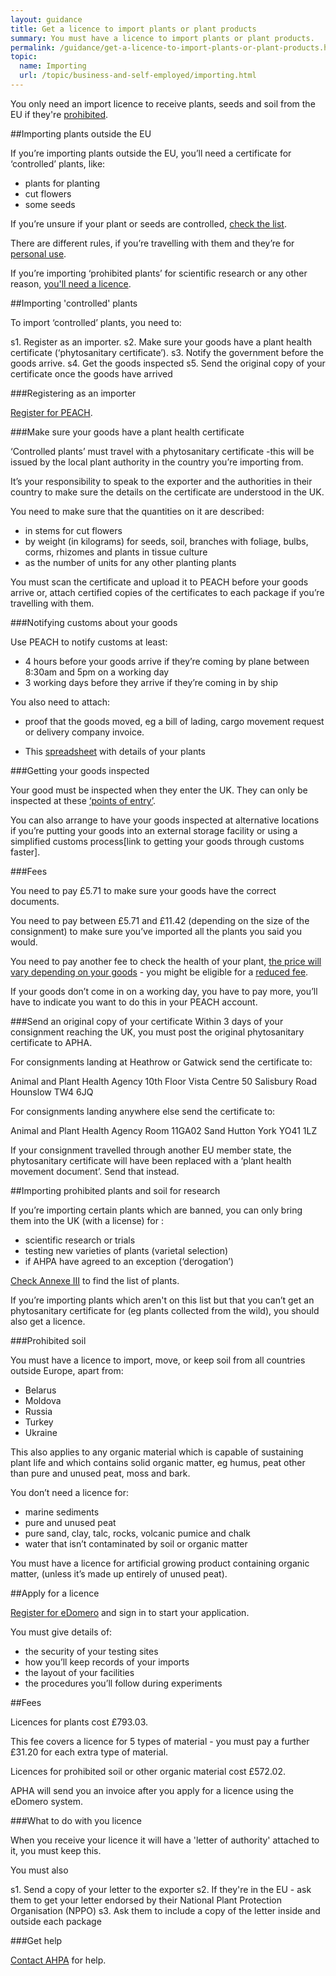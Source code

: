 ```yaml
---
layout: guidance
title: Get a licence to import plants or plant products
summary: You must have a licence to import plants or plant products.
permalink: /guidance/get-a-licence-to-import-plants-or-plant-products.html
topic:
  name: Importing
  url: /topic/business-and-self-employed/importing.html
---
```

You only need an import licence to receive plants, seeds and soil from the EU if they're [prohibited](#importing-prohibited-plants-and-soil-for-research).

##Importing plants outside the EU

If you’re importing plants outside the EU, you’ll need a certificate for ‘controlled’ plants, like:

* plants for planting
* cut flowers
* some seeds 

If you’re unsure if your plant or seeds are controlled, [check the list](https://www.gov.uk/government/uploads/system/uploads/attachment_data/file/429934/plant-imports-categories.pdf). 

There are different rules, if you’re travelling with them and they’re for [personal use](https://www.gov.uk/bringing-food-animals-plants-into-uk/pets-and-other-animals).

If you’re importing ‘prohibited plants’ for scientific research or any other reason, [you'll need a licence](#importing-prohibited-plants-and-soil-for-research).

##Importing 'controlled' plants

To import ‘controlled’ plants, you need to:

s1. Register as an importer.
s2. Make sure your goods have a plant health certificate (‘phytosanitary certificate’). 
s3. Notify the government before the goods arrive.
s4. Get the goods inspected
s5. Send the original copy of your certificate once the goods have arrived


###Registering as an importer  

[Register for PEACH](http://ehmipeach.defra.gov.uk/Default.aspx?Module=Register).

###Make sure your goods have a plant health certificate

‘Controlled plants’ must travel with a phytosanitary certificate -this will be issued by the local plant authority in the country you’re importing from.

It’s your responsibility to speak to the exporter and the authorities in their country to make sure the details on the certificate are understood in the UK.

You need to make sure that the quantities on it are described:

* in stems for cut flowers
* by weight (in kilograms) for seeds, soil, branches with foliage, bulbs, corms, rhizomes and plants in tissue culture
* as the number of units for any other planting plants

You must scan the certificate and upload it to PEACH before your goods arrive or, attach certified copies of the certificates to each package if you’re travelling with them.

###Notifying customs about your goods

Use PEACH to notify customs at least:

* 4 hours before your goods arrive if they’re coming by plane between 8:30am and 5pm on a working day
* 3 working days before they arrive if they’re coming in by ship

You also need to attach:

* proof that the goods moved, eg a bill of lading, cargo movement request or delivery company invoice.

* This [spreadsheet](https://www.gov.uk/government/publications/importing-plant-material-record-of-details) with details of your plants

###Getting your goods inspected

Your good must be inspected when they enter the UK. They can only be inspected at these [‘points of entry’](https://www.gov.uk/government/uploads/system/uploads/attachment_data/file/479079/plant-imports-points-of-entry.pdf).

You can also arrange to have your goods inspected at alternative locations if you’re putting your goods into an external storage facility or using a simplified customs process[link to getting your goods through customs faster].

###Fees

You need to pay £5.71 to make sure your goods have the correct documents.

You need to pay between £5.71 and £11.42 (depending on the size of the consignment) to make sure you’ve imported all the plants you said you would. 

You need to pay another fee to check the health of your plant, [the price will vary depending on your goods](http://www.legislation.gov.uk/uksi/2014/601/schedule/1/made) - you might be eligible for a [reduced fee](http://www.legislation.gov.uk/uksi/2015/1996/regulation/4/made).

If your goods don’t come in on a working day, you have to pay more, you’ll have to indicate you want to do this in your PEACH account.

###Send an original copy of your certificate
Within 3 days of your consignment reaching the UK, you must post the original phytosanitary certificate to APHA.

For consignments landing at Heathrow or Gatwick send the certificate to:

Animal and Plant Health Agency 
10th Floor 
Vista Centre 
50 Salisbury Road 
Hounslow 
TW4 6JQ 

For consignments landing anywhere else send the certificate to:

Animal and Plant Health Agency 
Room 11GA02 
Sand Hutton 
York 
YO41 1LZ

If your consignment travelled through another EU member state, the phytosanitary certificate will have been replaced with a ‘plant health movement document’. Send that instead.

##Importing prohibited plants and soil for research

If you’re importing certain plants which are banned, you can only bring them into the UK (with a license) for :

* scientific research or trials
* testing new varieties of plants (varietal selection)
* if AHPA have agreed to an exception (‘derogation’)

[Check Annexe III](http://eur-lex.europa.eu/LexUriServ/LexUriServ.do?uri=OJ:L:2000:169:0001:0112:EN:PDF) to find the list of plants.

If you’re importing plants which aren't on this list but that you can’t get an phytosanitary certificate for (eg plants collected from the wild), you should also get a licence.

###Prohibited soil

You must have a licence to import, move, or keep soil from all countries outside Europe, apart from:

* Belarus
* Moldova
* Russia
* Turkey
* Ukraine

This also applies to any organic material which is capable of sustaining plant life and which contains solid organic matter, eg humus, peat other than pure and unused peat, moss and bark.

You don’t need a licence for:

* marine sediments
* pure and unused peat
* pure sand, clay, talc, rocks, volcanic pumice and chalk
* water that isn’t contaminated by soil or organic matter

You must have a licence for artificial growing product containing organic matter, (unless it’s made up entirely of unused peat).

##Apply for a licence

[Register for eDomero](https://signon.defra.gov.uk/Login.aspx) and sign in to start your application.

You must give details of: 

* the security of your testing sites
* how you’ll keep records of your imports
* the layout of your facilities
* the procedures you’ll follow during experiments

##Fees

Licences for plants cost £793.03. 

This fee covers a licence for 5 types of material - you must pay a further £31.20 for each extra type of material.

Licences for prohibited soil or other organic material cost £572.02.

APHA will send you an invoice after you apply for a licence using the eDomero system.

###What to do with you licence

When you receive your licence it will have a 'letter of authority' attached to it, you must keep this.

You must also

s1. Send a copy of your letter to the exporter
s2. If they're in the EU - ask them to get your letter endorsed by their National Plant Protection Organisation (NPPO) 
s3. Ask them to include a copy of the letter inside and outside each package

###Get help

[Contact AHPA](https://www.gov.uk/government/organisations/animal-and-plant-health-agency/about/access-and-opening) for help.















